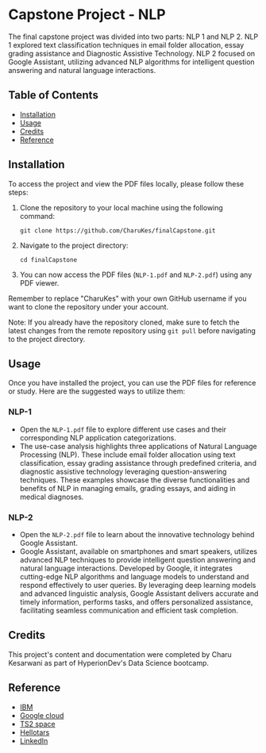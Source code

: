 # Capstone Project - NLP
The final capstone project was divided into two parts: NLP 1 and NLP 2. NLP 1 explored text classification techniques in email folder allocation, essay grading assistance and  Diagnostic Assistive Technology. NLP 2 focused on Google Assistant, utilizing advanced NLP algorithms for intelligent question answering and natural language interactions.

## Table of Contents

- [Installation](#installation)
- [Usage](#usage)
- [Credits](#credits)
- [Reference](#reference)

## Installation 

To access the project and view the PDF files locally, please follow these steps:

1. Clone the repository to your local machine using the following command:

   ```
   git clone https://github.com/CharuKes/finalCapstone.git
   ```

2. Navigate to the project directory:

   ```
   cd finalCapstone
   ```

3. You can now access the PDF files (`NLP-1.pdf` and `NLP-2.pdf`) using any PDF viewer.

Remember to replace "CharuKes" with your own GitHub username if you want to clone the repository under your account.

Note: If you already have the repository cloned, make sure to fetch the latest changes from the remote repository using `git pull` before navigating to the project directory.

## Usage

Once you have installed the project, you can use the PDF files for reference or study. Here are the suggested ways to utilize them:

### NLP-1
   - Open the `NLP-1.pdf` file to explore different use cases and their corresponding NLP application categorizations.
   - The use-case analysis highlights three applications of Natural Language Processing (NLP). These include email folder allocation using text classification, essay grading assistance through predefined criteria, and diagnostic assistive technology leveraging question-answering techniques. These examples showcase the diverse functionalities and benefits of NLP in managing emails, grading essays, and aiding in medical diagnoses.
### NLP-2
   - Open the `NLP-2.pdf` file to learn about the innovative technology behind Google Assistant.
   - Google Assistant, available on smartphones and smart speakers, utilizes advanced NLP techniques to provide intelligent question answering and natural language interactions. Developed by Google, it integrates cutting-edge NLP algorithms and language models to understand and respond effectively to user queries. By leveraging deep learning models and advanced linguistic analysis, Google Assistant delivers accurate and timely information, performs tasks, and offers personalized assistance, facilitating seamless communication and efficient task completion.

## Credits
This project's content and documentation were completed by Charu Kesarwani as part of HyperionDev's Data Science bootcamp.

## Reference

- [IBM](https://www.ibm.com/topics/natural-language-processing)
- [Google cloud](https://cloud.google.com/natural-language)
- [TS2 space](https://ts2.space/en/google-bard-and-the-future-of-virtual-assistants/)
- [Hellotars](https://www.hellotars.com/blog/understanding-natural-language-processing-in-the-age-of-ai/)
- [LinkedIn](https://www.linkedin.com/pulse/natural-language-processing-enhancing-communication-ai-mohanta/)



